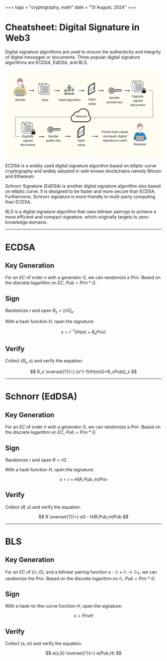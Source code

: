 +++
tags = "cryptography, math"
date = "13 August, 2024"
+++

# Cheatsheet: Digital Signature in Web3

Digital signature algorithms are used to ensure the authenticity and integrity of digital messages or documents. Three popular digital signature algorithms are ECDSA, EdDSA, and BLS.

![Digital Signature from Zoho WorkDrive](./dsa.png)

ECDSA is a widely used digital signature algorithm based on elliptic curve cryptography and widely adopted in well-known blockchains namely Bitcoin and Ethereum.

Schnorr Signature (EdDSA) is another digital signature algorithm also based on elliptic curve. It is designed to be faster and more secure than ECDSA. Furthermore, Schnorr signature is more friendly to multi-party computing than ECDSA.

BLS is a digital signature algorithm that uses bilinear pairings to achieve a more efficient and compact signature, which originally targets to zero-knowledge domains.

---

# ECDSA

## Key Generation

For an $EC$ of order $n$ with a generator $G$, we can randomize a $Priv$. Based on the discrete logarithm on $EC$, $Pub = Priv*G$.

## Sign

Randomize $r$ and open $R_x=[rG]_x$.

With a hash function $H$, open the signature:

$$
s = r^{-1}(H(m)+R_xPriv)
$$

## Verify

Collect $(R_x,s)$ and verify the equation:

$$
R_x \overset{?}{=} [s^{-1}(H(m)G+R_xPub)]_x
$$

---

# Schnorr (EdDSA)

## Key Generation

For an $EC$ of order $n$ with a generator $G$, we can randomize a $Priv$. Based on the discrete logarithm on $EC$, $Pub = Priv*G$.

## Sign

Randomize $r$ and open $R=rG$.

With a hash function $H$, open the signature:

$$
s = r + H(R,Pub,m)Priv
$$

## Verify

Collect $(R,s)$ and verify the equation:

$$
R \overset{?}{=} sG - H(R,Pub,m)Pub
$$

---

# BLS

## Key Generation

For an $EC$ of $(\mathbb{G},G)$, and a bilinear pairing function $e: \mathbb{G} \times \mathbb{G} \rightarrow \mathbb{G}_T$, we can randomize the $Priv$. Based on the discrete logarithm on $\mathbb{G}$, $Pub = Priv*G$.

## Sign

With a hash-to-the-curve function $H$, open the signature:

$$
s=PrivH
$$

## Verify

Collect $(s,m)$ and verify the equation:

$$
e(s,G) \overset{?}{=} e(Pub,H)
$$
